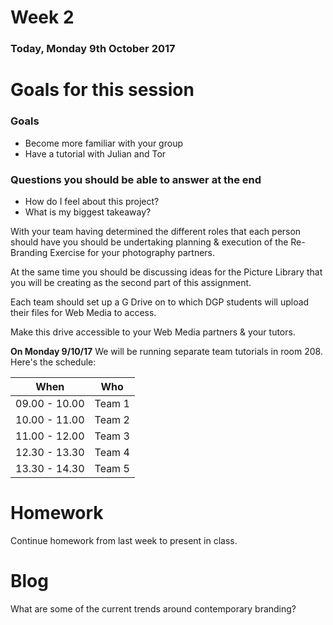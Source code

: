 # Week 2

### Today, Monday 9th October 2017


# Goals for this session

### Goals

* Become more familiar with your group
* Have a tutorial with Julian and Tor

### Questions you should be able to answer at the end

* How do I feel about this project?
* What is my biggest takeaway?


With your team having determined the different roles that each person should have you should be undertaking planning & execution of the Re-Branding Exercise for your photography partners.

At the same time you should be discussing ideas for the Picture Library that you will be creating as the second part of this assignment.

Each team should set up a G Drive on to which DGP students will upload their files for Web Media to access.

Make this drive accessible to your Web Media partners & your tutors.

**On Monday 9/10/17** We will be running separate team tutorials in room 208. Here's the schedule:

When | Who
--- | -----------
09.00 - 10.00 | Team 1
10.00 - 11.00 | Team 2
11.00 - 12.00 | Team 3
12.30 - 13.30 | Team 4
13.30 - 14.30 | Team 5


# Homework

Continue homework from last week to present in class.

# Blog

What are some of the current trends around contemporary branding? 

